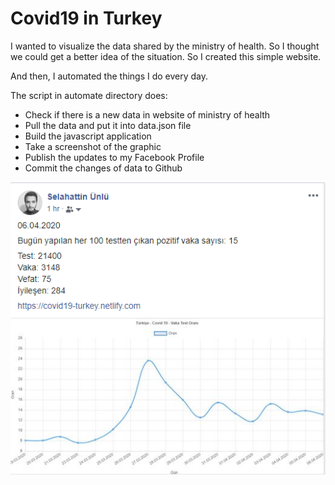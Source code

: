 # Covid19 in Turkey

I wanted to visualize the data shared by the ministry of health.
So I thought we could get a better idea of the situation. So I created this simple website.

And then, I automated the things I do every day.

The script in automate directory does:

- Check if there is a new data in website of ministry of health
- Pull the data and put it into data.json file
- Build the javascript application
- Take a screenshot of the graphic
- Publish the updates to my Facebook Profile
- Commit the changes of data to Github

![Example Facebook Post](example-facebook-post.png)
